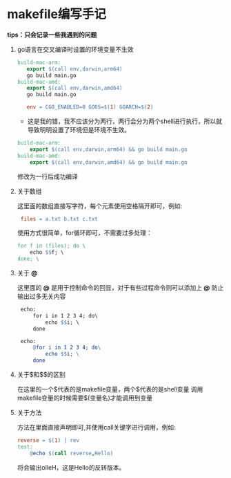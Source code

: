 # makefile编写手记

<strong>tips：只会记录一些我遇到的问题</strong>

1. go语言在交叉编译时设置的环境变量不生效

     ``` makefile
    build-mac-arm:
        export $(call env,darwin,arm64) 
        go build main.go
    build-mac-amd:
        export $(call env,darwin,amd64)
        go build main.go

        env = CGO_ENABLED=0 GOOS=$(1) GOARCH=$(2)
    ```

   - 这是我的错，我不应该分为两行，两行会分为两个shell进行执行，所以就导致明明设置了环境但是环境不生效。

    ```makefile
    build-mac-arm:
        export $(call env,darwin,arm64) && go build main.go
    build-mac-amd:
        export $(call env,darwin,amd64) && go build main.go
    ```

    修改为一行后成功编译
2. 关于数组

   这里面的数组直接写字符，每个元素使用空格隔开即可，例如:

   ```makefile
    files = a.txt b.txt c.txt
   ```

    使用方式很简单，for循环即可，不需要过多处理：

    ```makefile
    for f in (files); do \
        echo $$f; \
    done; \
    ```

3. 关于 **@**

   这里面的 **@** 是用于控制命令的回显，对于有些过程命令则可以添加上 **@** 防止输出过多无关内容

   ```makefile
    echo:
        for i in 1 2 3 4; do\
            echo $$i; \
        done
   ```

   ```makefile
    echo:
        @for i in 1 2 3 4; do\
            echo $$i; \
        done
   ```

4. 关于\$和\$\$的区别

    在这里的一个\$代表的是makefile变量，两个\$代表的是shell变量
    调用makefile变量的时候需要$(变量名)才能调用到变量

5. 关于方法

    方法在里面直接声明即可,并使用call关键字进行调用，例如:

    ``` makefile
    reverse = $(1) | rev
    test:
        @echo $(call reverse,Hello)
    ```

    将会输出olleH，这是Hello的反转版本。
